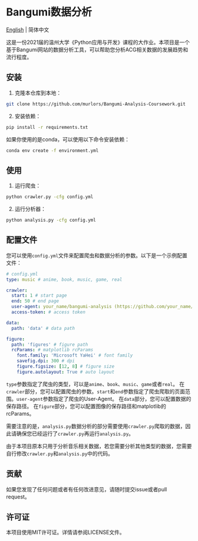 # Bangumi数据分析

[English](README.en.md) | 简体中文

这是一份2021届的温州大学《Python应用与开发》课程的大作业。本项目是一个基于Bangumi网站的数据分析工具，可以帮助您分析ACG相关数据的发展趋势和流行程度。

## 安装

1. 克隆本仓库到本地：

```bash
git clone https://github.com/murlors/Bangumi-Analysis-Coursework.git
```

2. 安装依赖：

```bash
pip install -r requirements.txt
```

如果你使用的是conda，可以使用以下命令安装依赖：

```bash
conda env create -f environment.yml
```

## 使用

1. 运行爬虫：

```bash
python crawler.py -cfg config.yml
```

2. 运行分析器：

```bash
python analysis.py -cfg config.yml
```

## 配置文件

您可以使用`config.yml`文件来配置爬虫和数据分析的参数。以下是一个示例配置文件：

```yaml
# config.yml
type: music # anime, book, music, game, real

crawler:
  start: 1 # start page
  end: 50 # end page
  user-agent: your_name/bangumi-analysis (https://github.com/your_name/bangumi-analysis)
  access-token: # access token

data:
  path: 'data' # data path

figure:
  path: 'figures' # figure path
  rcParams: # matplotlib rcParams
    font.family: 'Microsoft YaHei' # font family
    savefig.dpi: 300 # dpi
    figure.figsize: [12, 8] # figure size
    figure.autolayout: True # auto layout
```

`type`参数指定了爬虫的类型，可以是`anime`、`book`、`music`、`game`或者`real`。
在`crawler`部分，您可以配置爬虫的参数。`start`和`end`参数指定了爬虫爬取的页面范围。`user-agent`参数指定了爬虫的User-Agent。
在`data`部分，您可以配置数据的保存路径。
在`figure`部分，您可以配置图像的保存路径和matplotlib的rcParams。

需要注意的是，`analysis.py`数据分析的部分需要使用`crawler.py`爬取的数据，因此请确保您已经运行了`crawler.py`再运行`analysis.py`。

由于本项目原本只用于分析音乐相关数据，若您需要分析其他类型的数据，您需要自行修改`crawler.py`和`analysis.py`中的代码。

## 贡献

如果您发现了任何问题或者有任何改进意见，请随时提交issue或者pull request。

## 许可证

本项目使用MIT许可证。详情请参阅LICENSE文件。
